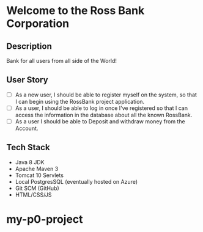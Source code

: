 # Welcome to the Ross Bank Corporation

## Description

Bank for all users from all side of the World!
## User Story

- [ ] As a new user, I should be able to register myself on the system, so that I can begin using the RossBank project application.
- [ ] As a user, I should be able to log in once I've registered so that I can access the information in the database about all the known RossBank.
- [ ] As a user I should be able to Deposit and withdraw money from the Account.

## Tech Stack

- Java 8 JDK
- Apache Maven 3
- Tomcat 10 Servlets
- Local PostgresSQL (eventually hosted on Azure)
- Git SCM (GitHub)
- HTML/CSS/JS
# my-p0-project
